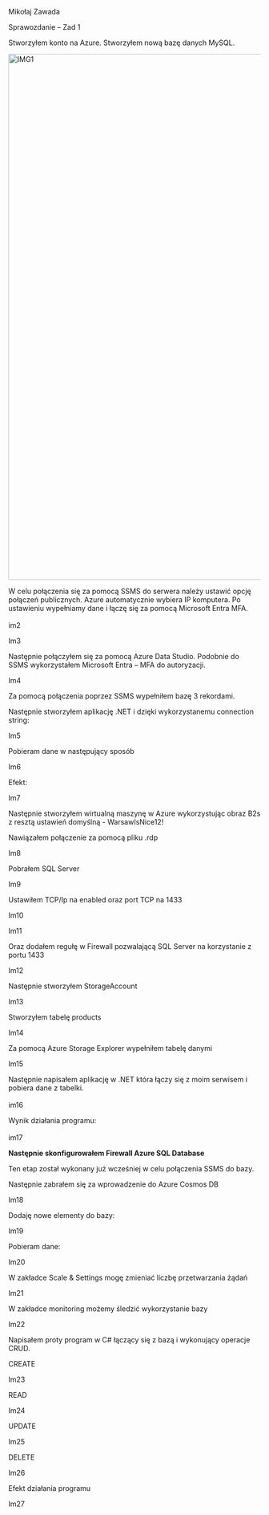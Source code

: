 
Mikołaj Zawada

Sprawozdanie – Zad 1

Stworzyłem konto na Azure. Stworzyłem nową bazę danych MySQL.

<img width="1048" alt="IMG1" src="https://github.com/user-attachments/assets/b0250b6a-aacb-458a-a49c-d2821c893e06">

W celu połączenia się za pomocą SSMS do serwera należy ustawić opcję połączeń publicznych. Azure automatycznie wybiera IP komputera. Po ustawieniu wypełniamy dane i łączę się za pomocą Microsoft Entra MFA.  
<br/>im2

Im3

Następnie połączyłem się za pomocą Azure Data Studio. Podobnie do SSMS wykorzystałem Microsoft Entra – MFA do autoryzacji.

Im4

Za pomocą połączenia poprzez SSMS wypełniłem bazę 3 rekordami.

Następnie stworzyłem aplikację .NET i dzięki wykorzystanemu connection string:

Im5

Pobieram dane w następujący sposób

Im6

Efekt:

Im7

Następnie stworzyłem wirtualną maszynę w Azure wykorzystując obraz B2s z resztą ustawień domyślną - WarsawIsNice12!

Nawiązałem połączenie za pomocą pliku .rdp

Im8

Pobrałem SQL Server

Im9

Ustawiłem TCP/Ip na enabled oraz port TCP na 1433

Im10

Im11

Oraz dodałem regułę w Firewall pozwalającą SQL Server na korzystanie z portu 1433

Im12

Następnie stworzyłem StorageAccount

Im13

Stworzyłem tabelę products

Im14

Za pomocą Azure Storage Explorer wypełniłem tabelę danymi

Im15

Następnie napisałem aplikację w .NET która łączy się z moim serwisem i pobiera dane z tabelki.  
<br/>im16

Wynik działania programu:  
<br/>im17

**Następnie skonfigurowałem Firewall Azure SQL Database**

Ten etap został wykonany już wcześniej w celu połączenia SSMS do bazy.

Następnie zabrałem się za wprowadzenie do Azure Cosmos DB

Im18

Dodaję nowe elementy do bazy:

Im19

Pobieram dane:

Im20

W zakładce Scale & Settings mogę zmieniać liczbę przetwarzania żądań

Im21

W zakładce monitoring możemy śledzić wykorzystanie bazy

Im22

Napisałem proty program w C# łączący się z bazą i wykonujący operacje CRUD.

CREATE

Im23

READ

Im24

UPDATE

Im25

DELETE

Im26

Efekt działania programu

Im27

